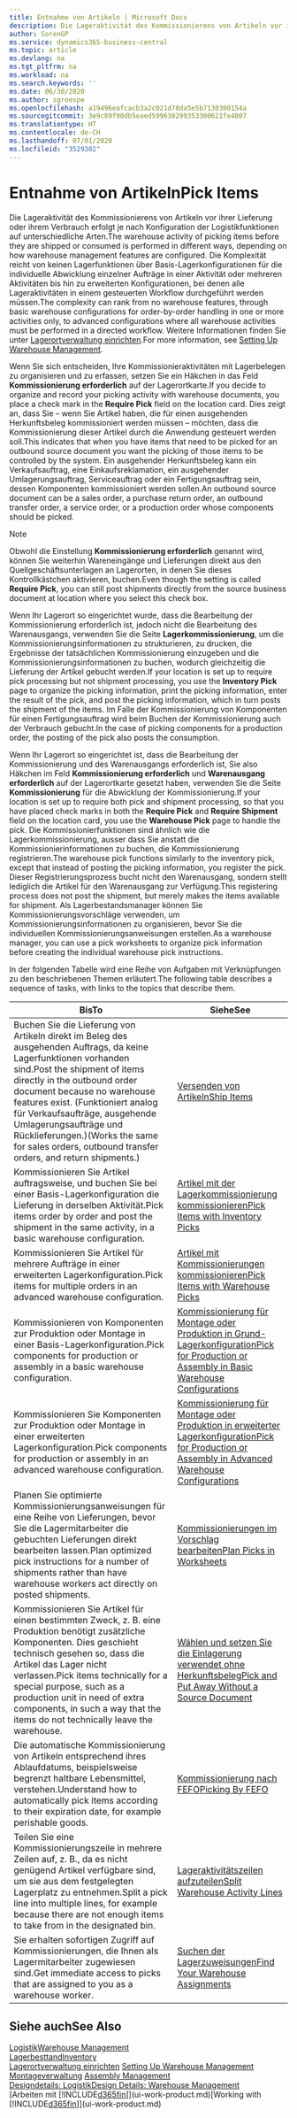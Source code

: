 ```yaml
---
title: Entnahme von Artikeln | Microsoft Docs
description: Die Lageraktivität des Kommissionierens von Artikeln vor ihrer Lieferung oder ihrem Verbrauch erfolgt je nach Konfiguration der Logistikfunktionen auf unterschiedliche Arten. Die Komplexität der Einrichtung reicht von keinen Lagerfunktionen über grundlegende Lagerfunktionen für die individuelle Abwicklung einzelner Aufträge in einer Aktivität oder mehreren Aktivitäten bis hin zu erweiterten Konfigurationen, bei denen alle Lageraktivitäten in einem gesteuerten Workflow durchgeführt werden müssen.
author: SorenGP
ms.service: dynamics365-business-central
ms.topic: article
ms.devlang: na
ms.tgt_pltfrm: na
ms.workload: na
ms.search.keywords: ''
ms.date: 06/30/2020
ms.author: sgroespe
ms.openlocfilehash: a19496eafcacb3a2c021d78da5e5b7130300154a
ms.sourcegitcommit: 3e9c89f90db5eaed599630299353300621fe4007
ms.translationtype: HT
ms.contentlocale: de-CH
ms.lasthandoff: 07/01/2020
ms.locfileid: "3529302"
---
```

# <a name="pick-items"></a><span data-ttu-id="5fdc4-104">Entnahme von Artikeln</span><span class="sxs-lookup"><span data-stu-id="5fdc4-104">Pick Items</span></span>

<span data-ttu-id="5fdc4-105">Die Lageraktivität des Kommissionierens von Artikeln vor ihrer Lieferung oder ihrem Verbrauch erfolgt je nach Konfiguration der Logistikfunktionen auf unterschiedliche Arten.</span><span class="sxs-lookup"><span data-stu-id="5fdc4-105">The warehouse activity of picking items before they are shipped or consumed is performed in different ways, depending on how warehouse management features are configured.</span></span> <span data-ttu-id="5fdc4-106">Die Komplexität reicht von keinen Lagerfunktionen über Basis-Lagerkonfigurationen für die individuelle Abwicklung einzelner Aufträge in einer Aktivität oder mehreren Aktivitäten bis hin zu erweiterten Konfigurationen, bei denen alle Lageraktivitäten in einem gesteuerten Workflow durchgeführt werden müssen.</span><span class="sxs-lookup"><span data-stu-id="5fdc4-106">The complexity can rank from no warehouse features, through basic warehouse configurations for order-by-order handling in one or more activities only, to advanced configurations where all warehouse activities must be performed in a directed workflow.</span></span> <span data-ttu-id="5fdc4-107">Weitere Informationen finden Sie unter [Lagerortverwaltung einrichten](warehouse-setup-warehouse.md).</span><span class="sxs-lookup"><span data-stu-id="5fdc4-107">For more information, see [Setting Up Warehouse Management](warehouse-setup-warehouse.md).</span></span>

<span data-ttu-id="5fdc4-108">Wenn Sie sich entscheiden, Ihre Kommissionieraktivitäten mit Lagerbelegen zu organisieren und zu erfassen, setzen Sie ein Häkchen in das Feld **Kommissionierung erforderlich** auf der Lagerortkarte.</span><span class="sxs-lookup"><span data-stu-id="5fdc4-108">If you decide to organize and record your picking activity with warehouse documents, you place a check mark in the **Require Pick** field on the location card.</span></span> <span data-ttu-id="5fdc4-109">Dies zeigt an, dass Sie – wenn Sie Artikel haben, die für einen ausgehenden Herkunftsbeleg kommissioniert werden müssen – möchten, dass die Kommissionierung dieser Artikel durch die Anwendung gesteuert werden soll.</span><span class="sxs-lookup"><span data-stu-id="5fdc4-109">This indicates that when you have items that need to be picked for an outbound source document you want the picking of those items to be controlled by the system.</span></span> <span data-ttu-id="5fdc4-110">Ein ausgehender Herkunftsbeleg kann ein Verkaufsauftrag, eine Einkaufsreklamation, ein ausgehender Umlagerungsauftrag, Serviceauftrag oder ein Fertigungsauftrag sein, dessen Komponenten kommissioniert werden sollen.</span><span class="sxs-lookup"><span data-stu-id="5fdc4-110">An outbound source document can be a sales order, a purchase return order, an outbound transfer order, a service order, or a production order whose components should be picked.</span></span>

> [!NOTE]
> <span data-ttu-id="5fdc4-111">Obwohl die Einstellung **Kommissionierung erforderlich** genannt wird, können Sie weiterhin Wareneingänge und Lieferungen direkt aus den Quellgeschäftsunterlagen an Lagerorten, in denen Sie dieses Kontrollkästchen aktivieren, buchen.</span><span class="sxs-lookup"><span data-stu-id="5fdc4-111">Even though the setting is called **Require Pick**, you can still post shipments directly from the source business document at location where you select this check box.</span></span>

<span data-ttu-id="5fdc4-112">Wenn Ihr Lagerort so eingerichtet wurde, dass die Bearbeitung der Kommissionierung erforderlich ist, jedoch nicht die Bearbeitung des Warenausgangs, verwenden Sie die Seite **Lagerkommissionierung**, um die Kommissionierungsinformationen zu strukturieren, zu drucken, die Ergebnisse der tatsächlichen Kommissionierung einzugeben und die Kommissionierungsinformationen zu buchen, wodurch gleichzeitig die Lieferung der Artikel gebucht werden.</span><span class="sxs-lookup"><span data-stu-id="5fdc4-112">If your location is set up to require pick processing but not shipment processing, you use the **Inventory Pick** page to organize the picking information, print the picking information, enter the result of the pick, and post the picking information, which in turn posts the shipment of the items.</span></span> <span data-ttu-id="5fdc4-113">Im Falle der Kommissionierung von Komponenten für einen Fertigungsauftrag wird beim Buchen der Kommissionierung auch der Verbrauch gebucht.</span><span class="sxs-lookup"><span data-stu-id="5fdc4-113">In the case of picking components for a production order, the posting of the pick also posts the consumption.</span></span>

<span data-ttu-id="5fdc4-114">Wenn Ihr Lagerort so eingerichtet ist, dass die Bearbeitung der Kommissionierung und des Warenausgangs erforderlich ist, Sie also Häkchen im Feld **Kommissionierung erforderlich** und **Warenausgang erforderlich** auf der Lagerortkarte gesetzt haben, verwenden Sie die Seite **Kommissionierung** für die Abwicklung der Kommissionierung.</span><span class="sxs-lookup"><span data-stu-id="5fdc4-114">If your location is set up to require both pick and shipment processing, so that you have placed check marks in both the **Require Pick** and **Require Shipment** field on the location card, you use the **Warehouse Pick** page to handle the pick.</span></span> <span data-ttu-id="5fdc4-115">Die Kommissionierfunktionen sind ähnlich wie die Lagerkommissionierung, ausser dass Sie anstatt die Kommissionierinformationen zu buchen, die Kommissionierung registrieren.</span><span class="sxs-lookup"><span data-stu-id="5fdc4-115">The warehouse pick functions similarly to the inventory pick, except that instead of posting the picking information, you register the pick.</span></span> <span data-ttu-id="5fdc4-116">Dieser Registrierungsprozess bucht nicht den Warenausgang, sondern stellt lediglich die Artikel für den Warenausgang zur Verfügung.</span><span class="sxs-lookup"><span data-stu-id="5fdc4-116">This registering process does not post the shipment, but merely makes the items available for shipment.</span></span> <span data-ttu-id="5fdc4-117">Als Lagerbestandsmanager können Sie Kommissionierungsvorschläge verwenden, um Kommissionierungsinformationen zu organisieren, bevor Sie die individuellen Kommissionierungsanweisungen erstellen.</span><span class="sxs-lookup"><span data-stu-id="5fdc4-117">As a warehouse manager, you can use a pick worksheets to organize pick information before creating the individual warehouse pick instructions.</span></span>

<span data-ttu-id="5fdc4-118">In der folgenden Tabelle wird eine Reihe von Aufgaben mit Verknüpfungen zu den beschriebenen Themen erläutert.</span><span class="sxs-lookup"><span data-stu-id="5fdc4-118">The following table describes a sequence of tasks, with links to the topics that describe them.</span></span>   

|<span data-ttu-id="5fdc4-119">**Bis**</span><span class="sxs-lookup"><span data-stu-id="5fdc4-119">**To**</span></span>|<span data-ttu-id="5fdc4-120">**Siehe**</span><span class="sxs-lookup"><span data-stu-id="5fdc4-120">**See**</span></span>|
|------------|-------------|  
|<span data-ttu-id="5fdc4-121">Buchen Sie die Lieferung von Artikeln direkt im Beleg des ausgehenden Auftrags, da keine Lagerfunktionen vorhanden sind.</span><span class="sxs-lookup"><span data-stu-id="5fdc4-121">Post the shipment of items directly in the outbound order document because no warehouse features exist.</span></span> <span data-ttu-id="5fdc4-122">(Funktioniert analog für Verkaufsaufträge, ausgehende Umlagerungsaufträge und Rücklieferungen.)</span><span class="sxs-lookup"><span data-stu-id="5fdc4-122">(Works the same for sales orders, outbound transfer orders, and return shipments.)</span></span>|[<span data-ttu-id="5fdc4-123">Versenden von Artikeln</span><span class="sxs-lookup"><span data-stu-id="5fdc4-123">Ship Items</span></span>](warehouse-how-ship-items.md)|  
|<span data-ttu-id="5fdc4-124">Kommissionieren Sie Artikel auftragsweise, und buchen Sie bei einer Basis-Lagerkonfiguration die Lieferung in derselben Aktivität.</span><span class="sxs-lookup"><span data-stu-id="5fdc4-124">Pick items order by order and post the shipment in the same activity, in a basic warehouse configuration.</span></span>|[<span data-ttu-id="5fdc4-125">Artikel mit der Lagerkommissionierung kommissionieren</span><span class="sxs-lookup"><span data-stu-id="5fdc4-125">Pick Items with Inventory Picks</span></span>](warehouse-how-to-pick-items-with-inventory-picks.md)|
|<span data-ttu-id="5fdc4-126">Kommissionieren Sie Artikel für mehrere Aufträge in einer erweiterten Lagerkonfiguration.</span><span class="sxs-lookup"><span data-stu-id="5fdc4-126">Pick items for multiple orders in an advanced warehouse configuration.</span></span>|[<span data-ttu-id="5fdc4-127">Artikel mit Kommissionierungen kommissionieren</span><span class="sxs-lookup"><span data-stu-id="5fdc4-127">Pick Items with Warehouse Picks</span></span>](warehouse-how-to-pick-items-for-warehouse-shipment.md)|  
|<span data-ttu-id="5fdc4-128">Kommissionieren von Komponenten zur Produktion oder Montage in einer Basis-Lagerkonfiguration.</span><span class="sxs-lookup"><span data-stu-id="5fdc4-128">Pick components for production or assembly in a basic warehouse configuration.</span></span>|[<span data-ttu-id="5fdc4-129">Kommissionierung für Montage oder Produktion in Grund-Lagerkonfiguration</span><span class="sxs-lookup"><span data-stu-id="5fdc4-129">Pick for Production or Assembly in Basic Warehouse Configurations</span></span>](warehouse-how-to-pick-for-production.md)|
|<span data-ttu-id="5fdc4-130">Kommissionieren Sie Komponenten zur Produktion oder Montage in einer erweiterten Lagerkonfiguration.</span><span class="sxs-lookup"><span data-stu-id="5fdc4-130">Pick components for production or assembly in an advanced warehouse configuration.</span></span>|[<span data-ttu-id="5fdc4-131">Kommissionierung für Montage oder Produktion in erweiterter Lagerkonfiguration</span><span class="sxs-lookup"><span data-stu-id="5fdc4-131">Pick for Production or Assembly in Advanced Warehouse Configurations</span></span>](warehouse-how-to-pick-for-internal-operations-in-advanced-warehousing.md)|  
|<span data-ttu-id="5fdc4-132">Planen Sie optimierte Kommissionierungsanweisungen für eine Reihe von Lieferungen, bevor Sie die Lagermitarbeiter die gebuchten Lieferungen direkt bearbeiten lassen.</span><span class="sxs-lookup"><span data-stu-id="5fdc4-132">Plan optimized pick instructions for a number of shipments rather than have warehouse workers act directly on posted shipments.</span></span>|[<span data-ttu-id="5fdc4-133">Kommissionierungen im Vorschlag bearbeiten</span><span class="sxs-lookup"><span data-stu-id="5fdc4-133">Plan Picks in Worksheets</span></span>](warehouse-how-to-plan-picks-in-worksheets.md)|  
|<span data-ttu-id="5fdc4-134">Kommissionieren Sie Artikel für einen bestimmten Zweck, z. B. eine Produktion benötigt zusätzliche Komponenten. Dies geschieht technisch gesehen so, dass die Artikel das Lager nicht verlassen.</span><span class="sxs-lookup"><span data-stu-id="5fdc4-134">Pick items technically for a special purpose, such as a production unit in need of extra components, in such a way that the items do not technically leave the warehouse.</span></span>|[<span data-ttu-id="5fdc4-135">Wählen und setzen Sie die Einlagerung verwendet ohne Herkunftsbeleg</span><span class="sxs-lookup"><span data-stu-id="5fdc4-135">Pick and Put Away Without a Source Document</span></span>](warehouse-how-to-create-put-aways-from-internal-put-aways.md)|
|<span data-ttu-id="5fdc4-136">Die automatische Kommissionierung von Artikeln entsprechend ihres Ablaufdatums, beispielsweise begrenzt haltbare Lebensmittel, verstehen.</span><span class="sxs-lookup"><span data-stu-id="5fdc4-136">Understand how to automatically pick items according to their expiration date, for example perishable goods.</span></span>|[<span data-ttu-id="5fdc4-137">Kommissionierung nach FEFO</span><span class="sxs-lookup"><span data-stu-id="5fdc4-137">Picking By FEFO</span></span>](warehouse-picking-by-fefo.md)|
|<span data-ttu-id="5fdc4-138">Teilen Sie eine Kommissionierungszeile in mehrere Zeilen auf, z. B., da es nicht genügend Artikel verfügbare sind, um sie aus dem festgelegten Lagerplatz zu entnehmen.</span><span class="sxs-lookup"><span data-stu-id="5fdc4-138">Split a pick line into multiple lines, for example because there are not enough items to take from in the designated bin.</span></span>|[<span data-ttu-id="5fdc4-139">Lageraktivitätszeilen aufzuteilen</span><span class="sxs-lookup"><span data-stu-id="5fdc4-139">Split Warehouse Activity Lines</span></span>](warehouse-how-to-split-warehouse-activity-lines.md)|
|<span data-ttu-id="5fdc4-140">Sie erhalten sofortigen Zugriff auf Kommissionierungen, die Ihnen als Lagermitarbeiter zugewiesen sind.</span><span class="sxs-lookup"><span data-stu-id="5fdc4-140">Get immediate access to picks that are assigned to you as a warehouse worker.</span></span>|[<span data-ttu-id="5fdc4-141">Suchen der Lagerzuweisungen</span><span class="sxs-lookup"><span data-stu-id="5fdc4-141">Find Your Warehouse Assignments</span></span>](warehouse-how-to-find-your-warehouse-assignments.md)|  

## <a name="see-also"></a><span data-ttu-id="5fdc4-142">Siehe auch</span><span class="sxs-lookup"><span data-stu-id="5fdc4-142">See Also</span></span>  
[<span data-ttu-id="5fdc4-143">Logistik</span><span class="sxs-lookup"><span data-stu-id="5fdc4-143">Warehouse Management</span></span>](warehouse-manage-warehouse.md)  
[<span data-ttu-id="5fdc4-144">Lagerbesttand</span><span class="sxs-lookup"><span data-stu-id="5fdc4-144">Inventory</span></span>](inventory-manage-inventory.md)  
<span data-ttu-id="5fdc4-145">[Lagerortverwaltung einrichten](warehouse-setup-warehouse.md)   </span><span class="sxs-lookup"><span data-stu-id="5fdc4-145">[Setting Up Warehouse Management](warehouse-setup-warehouse.md)   </span></span>  
<span data-ttu-id="5fdc4-146">[Montageverwaltung](assembly-assemble-items.md)  </span><span class="sxs-lookup"><span data-stu-id="5fdc4-146">[Assembly Management](assembly-assemble-items.md)  </span></span>  
[<span data-ttu-id="5fdc4-147">Designdetails: Logistik</span><span class="sxs-lookup"><span data-stu-id="5fdc4-147">Design Details: Warehouse Management</span></span>](design-details-warehouse-management.md)  
<span data-ttu-id="5fdc4-148">[Arbeiten mit [!INCLUDE[d365fin](includes/d365fin_md.md)]](ui-work-product.md)</span><span class="sxs-lookup"><span data-stu-id="5fdc4-148">[Working with [!INCLUDE[d365fin](includes/d365fin_md.md)]](ui-work-product.md)</span></span>
